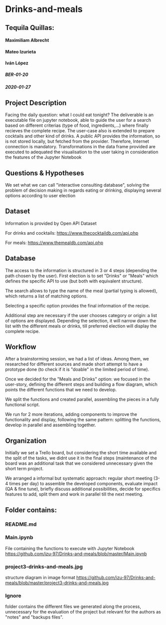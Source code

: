 # Drinks-and-meals


## Tequila Quillas:
#### Maximiliam Albrecht
#### Mateo Izurieta
#### Iván López

##### BER-01-20
##### 2020-01-27


## Project Description
Facing the daily question: what I could eat tonight? The deliverable is an executable file on jupyter notebook, able to guide the user for a search based on different criterias (type of food, ingredients,...) where finally recieves the complete recipe. The user-case also is extended to prepare cocktails and other kind of drinks.
A public API provides the information, so is not stored locally, but fetched from the provider. Therefore, Internet connection is mandatory. Transformations in the data frame provided are executed to adequated the visualisation to the user taking in consideration the features of the Jupyter Notebook


## Questions & Hypotheses
We set what we can call "interactive consulting database", solving the problem of decision making in regards eating or drinking, displaying several options according to user election


## Dataset
Information is provided by Open API Dataset

For drinks and cocktails: https://www.thecocktaildb.com/api.php

For meals: https://www.themealdb.com/api.php


## Database
The access to the information is structured in 3 or 4 steps (depending the path chosen by the user). 
First election is to set "Drinks" or "Meals" which defines the specific API to use (but both with equivalent structure).

The search allows to type the name of the meal (partial typing is allowed), which returns a list of matching options.

Selecting a specific option provides the final information of the recipe.

Additional step are necessary if the user chooses category or origin: a list of options are displayed. Depending the selection, it will narrow down the list with the different meals or drinks, till preferred election will display the complete recipe. 


## Workflow
After a brainstorming session, we had a list of ideas. Among them, we researched for different sources and made short attempt to have a prototype done (to check if it is "doable" in the limited period of time).

Once we decided for the "Meals and Drinks" option: we focused in the user-story, defining the different steps and building a flow diagram, which points the different functions that we need to develop.

We split the functions and created parallel, assembling the pieces in a fully functional script.

We run for 2 more iterations, adding components to improve the functionality and display, following the same pattern: splitting the functions, develop in parallel and assembling together.


## Organization
Initially we set a Trello board, but considering the short time available and the split of the tasks, we didnt use it in the final steps (maintenance of the board was an additional task that we considered unnecessary given the short term project. 

We arranged a informal but systematic approach: regular short meeting (3-4 times per day) to assemble the developed components, evaluate impact (QA & fine tune), briefly discuss additional possibilities, decide for specifics features to add, split them and work in parallel till the next meeting. 


## Folder contains:
### README.md

### Main.ipynb
File containing the functions to execute with Jupyter Notebook
https://github.com/izu-97/Drinks-and-meals/blob/master/Main.ipynb

### project3-drinks-and-meals.jpg 
structure diagram in image format
https://github.com/izu-97/Drinks-and-meals/blob/master/project3-drinks-and-meals.jpg

### Ignore
folder contains the different files we generated along the process, unnecessary for the evaluation of the project but relevant for the authors as "notes" and "backups files".